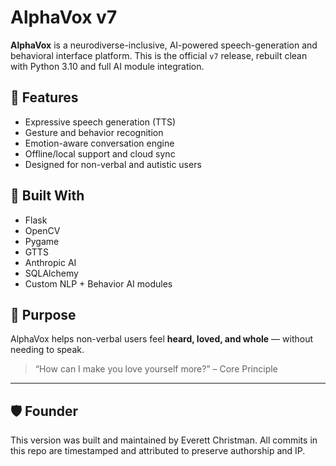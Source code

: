 # AlphaVox v7

**AlphaVox** is a neurodiverse-inclusive, AI-powered speech-generation and behavioral interface platform.
This is the official `v7` release, rebuilt clean with Python 3.10 and full AI module integration.

## 🔧 Features
- Expressive speech generation (TTS)
- Gesture and behavior recognition
- Emotion-aware conversation engine
- Offline/local support and cloud sync
- Designed for non-verbal and autistic users

## 🧠 Built With
- Flask
- OpenCV
- Pygame
- GTTS
- Anthropic AI
- SQLAlchemy
- Custom NLP + Behavior AI modules

## 💬 Purpose
AlphaVox helps non-verbal users feel **heard, loved, and whole** — without needing to speak.

> “How can I make you love yourself more?” – Core Principle

---

## 🛡️ Founder

This version was built and maintained by Everett Christman.
All commits in this repo are timestamped and attributed to preserve authorship and IP.

